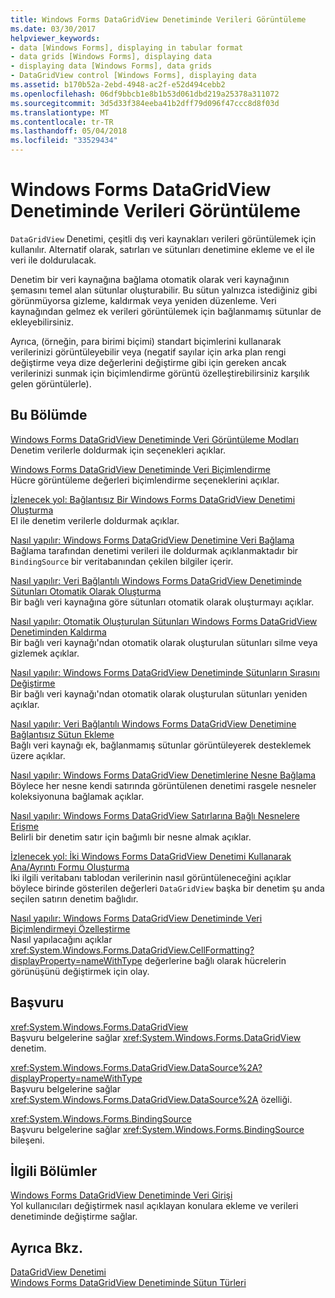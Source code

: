 ```yaml
---
title: Windows Forms DataGridView Denetiminde Verileri Görüntüleme
ms.date: 03/30/2017
helpviewer_keywords:
- data [Windows Forms], displaying in tabular format
- data grids [Windows Forms], displaying data
- displaying data [Windows Forms], data grids
- DataGridView control [Windows Forms], displaying data
ms.assetid: b170b52a-2ebd-4948-ac2f-e52d494cebb2
ms.openlocfilehash: 06df9bbcb1e8b1b53d061dbd219a25378a311072
ms.sourcegitcommit: 3d5d33f384eeba41b2dff79d096f47ccc8d8f03d
ms.translationtype: MT
ms.contentlocale: tr-TR
ms.lasthandoff: 05/04/2018
ms.locfileid: "33529434"
---
```

# <a name="displaying-data-in-the-windows-forms-datagridview-control"></a>Windows Forms DataGridView Denetiminde Verileri Görüntüleme
`DataGridView` Denetimi, çeşitli dış veri kaynakları verileri görüntülemek için kullanılır. Alternatif olarak, satırları ve sütunları denetimine ekleme ve el ile veri ile doldurulacak.  
  
 Denetim bir veri kaynağına bağlama otomatik olarak veri kaynağının şemasını temel alan sütunlar oluşturabilir. Bu sütun yalnızca istediğiniz gibi görünmüyorsa gizleme, kaldırmak veya yeniden düzenleme. Veri kaynağından gelmez ek verileri görüntülemek için bağlanmamış sütunlar de ekleyebilirsiniz.  
  
 Ayrıca, (örneğin, para birimi biçimi) standart biçimlerini kullanarak verilerinizi görüntüleyebilir veya (negatif sayılar için arka plan rengi değiştirme veya dize değerlerini değiştirme gibi için gereken ancak verilerinizi sunmak için biçimlendirme görüntü özelleştirebilirsiniz karşılık gelen görüntülerle).  
  
## <a name="in-this-section"></a>Bu Bölümde  
 [Windows Forms DataGridView Denetiminde Veri Görüntüleme Modları](../../../../docs/framework/winforms/controls/data-display-modes-in-the-windows-forms-datagridview-control.md)  
 Denetim verilerle doldurmak için seçenekleri açıklar.  
  
 [Windows Forms DataGridView Denetiminde Veri Biçimlendirme](../../../../docs/framework/winforms/controls/data-formatting-in-the-windows-forms-datagridview-control.md)  
 Hücre görüntüleme değerleri biçimlendirme seçeneklerini açıklar.  
  
 [İzlenecek yol: Bağlantısız Bir Windows Forms DataGridView Denetimi Oluşturma](../../../../docs/framework/winforms/controls/walkthrough-creating-an-unbound-windows-forms-datagridview-control.md)  
 El ile denetim verilerle doldurmak açıklar.  
  
 [Nasıl yapılır: Windows Forms DataGridView Denetimine Veri Bağlama](../../../../docs/framework/winforms/controls/how-to-bind-data-to-the-windows-forms-datagridview-control.md)  
 Bağlama tarafından denetimi verileri ile doldurmak açıklanmaktadır bir `BindingSource` bir veritabanından çekilen bilgiler içerir.  
  
 [Nasıl yapılır: Veri Bağlantılı Windows Forms DataGridView Denetiminde Sütunları Otomatik Olarak Oluşturma](../../../../docs/framework/winforms/controls/autogenerate-columns-in-a-data-bound-wf-datagridview-control.md)  
 Bir bağlı veri kaynağına göre sütunları otomatik olarak oluşturmayı açıklar.  
  
 [Nasıl yapılır: Otomatik Oluşturulan Sütunları Windows Forms DataGridView Denetiminden Kaldırma](../../../../docs/framework/winforms/controls/remove-autogenerated-columns-from-a-wf-datagridview-control.md)  
 Bir bağlı veri kaynağı'ndan otomatik olarak oluşturulan sütunları silme veya gizlemek açıklar.  
  
 [Nasıl yapılır: Windows Forms DataGridView Denetiminde Sütunların Sırasını Değiştirme](../../../../docs/framework/winforms/controls/how-to-change-the-order-of-columns-in-the-windows-forms-datagridview-control.md)  
 Bir bağlı veri kaynağı'ndan otomatik olarak oluşturulan sütunları yeniden açıklar.  
  
 [Nasıl yapılır: Veri Bağlantılı Windows Forms DataGridView Denetimine Bağlantısız Sütun Ekleme](../../../../docs/framework/winforms/controls/unbound-column-to-a-data-bound-datagridview.md)  
 Bağlı veri kaynağı ek, bağlanmamış sütunlar görüntüleyerek desteklemek üzere açıklar.  
  
 [Nasıl yapılır: Windows Forms DataGridView Denetimlerine Nesne Bağlama](../../../../docs/framework/winforms/controls/how-to-bind-objects-to-windows-forms-datagridview-controls.md)  
 Böylece her nesne kendi satırında görüntülenen denetimi rasgele nesneler koleksiyonuna bağlamak açıklar.  
  
 [Nasıl yapılır: Windows Forms DataGridView Satırlarına Bağlı Nesnelere Erişme](../../../../docs/framework/winforms/controls/how-to-access-objects-bound-to-windows-forms-datagridview-rows.md)  
 Belirli bir denetim satır için bağımlı bir nesne almak açıklar.  
  
 [İzlenecek yol: İki Windows Forms DataGridView Denetimi Kullanarak Ana/Ayrıntı Formu Oluşturma](../../../../docs/framework/winforms/controls/creating-a-master-detail-form-using-two-datagridviews.md)  
 İki ilgili veritabanı tablodan verilerinin nasıl görüntüleneceğini açıklar böylece birinde gösterilen değerleri `DataGridView` başka bir denetim şu anda seçilen satırın denetim bağlıdır.  
  
 [Nasıl yapılır: Windows Forms DataGridView Denetiminde Veri Biçimlendirmeyi Özelleştirme](../../../../docs/framework/winforms/controls/how-to-customize-data-formatting-in-the-windows-forms-datagridview-control.md)  
 Nasıl yapılacağını açıklar <xref:System.Windows.Forms.DataGridView.CellFormatting?displayProperty=nameWithType> değerlerine bağlı olarak hücrelerin görünüşünü değiştirmek için olay.  
  
## <a name="reference"></a>Başvuru  
 <xref:System.Windows.Forms.DataGridView>  
 Başvuru belgelerine sağlar <xref:System.Windows.Forms.DataGridView> denetim.  
  
 <xref:System.Windows.Forms.DataGridView.DataSource%2A?displayProperty=nameWithType>  
 Başvuru belgelerine sağlar <xref:System.Windows.Forms.DataGridView.DataSource%2A> özelliği.  
  
 <xref:System.Windows.Forms.BindingSource>  
 Başvuru belgelerine sağlar <xref:System.Windows.Forms.BindingSource> bileşeni.  
  
## <a name="related-sections"></a>İlgili Bölümler  
 [Windows Forms DataGridView Denetiminde Veri Girişi](../../../../docs/framework/winforms/controls/data-entry-in-the-windows-forms-datagridview-control.md)  
 Yol kullanıcıları değiştirmek nasıl açıklayan konulara ekleme ve verileri denetiminde değiştirme sağlar.  
  
## <a name="see-also"></a>Ayrıca Bkz.  
 [DataGridView Denetimi](../../../../docs/framework/winforms/controls/datagridview-control-windows-forms.md)  
 [Windows Forms DataGridView Denetiminde Sütun Türleri](../../../../docs/framework/winforms/controls/column-types-in-the-windows-forms-datagridview-control.md)
